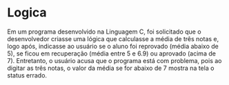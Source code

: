 # Logica
Em um programa desenvolvido na Linguagem C, foi solicitado que o desenvolvedor criasse uma lógica que calculasse a média de três notas e, logo após, indicasse ao usuário se o aluno foi reprovado (média abaixo de 5), se ficou em recuperação (média entre 5 e 6.9) ou aprovado (acima de 7). Entretanto, o usuário acusa que o programa está com problema, pois ao digitar as três notas, o valor da média se for abaixo de 7 mostra na tela o status errado.
